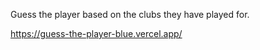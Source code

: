 Guess the player based on the clubs they have played for.

https://guess-the-player-blue.vercel.app/
